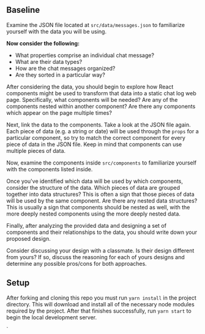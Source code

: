 ## Baseline

Examine the JSON file located at `src/data/messages.json` to familiarize yourself with the data you will be using.

**Now consider the following:**
- What properties comprise an individual chat message?
- What are their data types?
- How are the chat messages organized?
- Are they sorted in a particular way?

After considering the data, you should begin to explore how React components might be used to transform that data into a static chat log web page. Specifically, what components will be needed? Are any of the components nested within another component? Are there any components which appear on the page multiple times?

Next, link the data to the components. Take a look at the JSON file again. Each piece of data (e.g. a string or date) will be used through the `props` for a particular component, so try to match the correct component for every piece of data in the JSON file. Keep in mind that components can use multiple pieces of data.

Now, examine the components inside `src/components` to familiarize yourself with the components listed inside.

Once you've identified which data will be used by which components, consider the structure of the data. Which pieces of data are grouped together into data structures? This is often a sign that those pieces of data will be used by the same component. Are there any nested data structures? This is usually a sign that components should be nested as well, with the more deeply nested components using the more deeply nested data.

Finally, after analyzing the provided data and designing a set of components and their relationships to the data, you should write down your proposed design.


Consider discussing your design with a classmate. Is their design different from yours? If so, discuss the reasoning for each of yours designs and determine any possible pros/cons for both approaches.

## Setup

After forking and cloning this repo you must run `yarn install` in the project directory. This will download and install all of the necessary node modules required by the project. After that finishes successfully, run `yarn start` to begin the local development server.

`